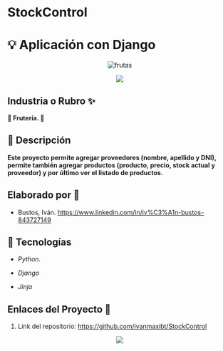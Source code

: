 # StockControl
# :bulb: Aplicación con Django


<div align="center">
  <img src="https://www.gardeningknowhow.com/wp-content/uploads/2021/05/assortment-of-colorful-ripe-tropical-fruits.jpg" alt="frutas" />
</div>

<p align="center">
   <img src="https://img.shields.io/badge/STATUS-EN%20DESAROLLO-green">
   </p>
   
## Industria o Rubro :sparkles:

**:shopping_cart: Frutería. :shopping_cart:**

## :pencil: Descripción

**Este proyecto permite agregar proveedores (nombre, apellido y DNI), permite también agregar productos (producto, precio, stock actual y proveedor) y por último ver el listado de productos.**

## Elaborado por :rocket:

- Bustos, Iván. https://www.linkedin.com/in/iv%C3%A1n-bustos-843727149

## :wrench: Tecnologías

+ *Python.*

+ *Django*

+ *Jinja*

## Enlaces del Proyecto :link:

1. Link del repositorio: https://github.com/ivanmaxibt/StockControl

<p align="center">
  <img src="https://camo.githubusercontent.com/b25e5594ef0cd200f0ca9c5d8a8f284d9381cf2086b008d47da306c2060e1b72/68747470733a2f2f666f7274686562616467652e636f6d2f696d616765732f6261646765732f6275696c742d776974682d6c6f76652e737667">
   </p>
